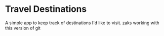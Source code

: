# Travel Destinations

A simple app to keep track of destinations I'd like to visit.
zaks working with this version of git

